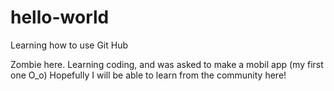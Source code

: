 # hello-world

Learning how to use Git Hub

Zombie here. Learning coding, and was asked to make a mobil app (my first one O_o)
Hopefully I will be able to learn from the community here!
